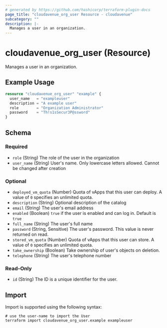 ```yaml
---
# generated by https://github.com/hashicorp/terraform-plugin-docs
page_title: "cloudavenue_org_user Resource - cloudavenue"
subcategory: ""
description: |-
  Manages a user in an organization.
---
```


# cloudavenue_org_user (Resource)

Manages a user in an organization.

## Example Usage

```terraform
resource "cloudavenue_org_user" "example" {
  user_name   = "exampleuser"
  description = "A example user"
  role        = "Organization Administrator"
  password    = "Th!s1sSecur3P@ssword"
}
```

<!-- schema generated by tfplugindocs -->
## Schema

### Required

- `role` (String) The role of the user in the organization
- `user_name` (String) User's name. Only lowercase letters allowed. Cannot be changed after creation

### Optional

- `deployed_vm_quota` (Number) Quota of vApps that this user can deploy. A value of `0` specifies an unlimited quota.
- `description` (String) Optional description of the catalog
- `email` (String) The user's email address
- `enabled` (Boolean) `true` if the user is enabled and can log in. Default is `true`
- `full_name` (String) The user's full name
- `password` (String, Sensitive) The user's password. This value is never returned on read.
- `stored_vm_quota` (Number) Quota of vApps that this user can store. A value of `0` specifies an unlimited quota.
- `take_ownership` (Boolean) Take ownership of user's objects on deletion.
- `telephone` (String) The user's telephone number

### Read-Only

- `id` (String) The ID is a unique identifier for the user.

## Import

Import is supported using the following syntax:

```shell
# use the user-name to import the User
terraform import cloudavenue_org_user.example exampleuser
```
